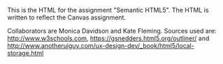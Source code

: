 This is the HTML for the assignment "Semantic HTML5". The HTML is written to reflect the Canvas assignment. 

Collaborators are Monica Davidson and Kate Fleming. Sources used are: http://www.w3schools.com, https://gsnedders.html5.org/outliner/ and http://www.anotheruiguy.com/ux-design-dev/_book/html5/local-storage.html

